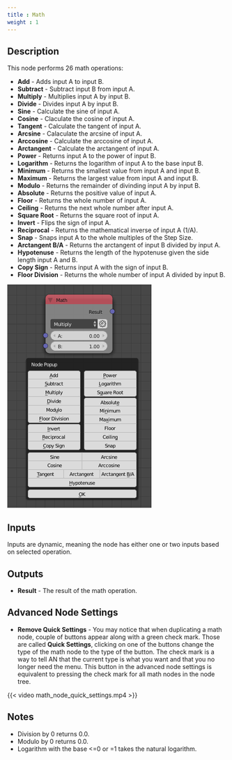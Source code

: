 ```yaml
---
title : Math
weight : 1
---
```


## Description

This node performs 26 math operations:

  - **Add** - Adds input A to input B.
  - **Subtract** - Subtract input B from input A.
  - **Multiply** - Multiplies input A by input B.
  - **Divide** - Divides input A by input B.
  - **Sine** - Calculate the sine of input A.
  - **Cosine** - Claculate the cosine of input A.
  - **Tangent** - Calculate the tangent of input A.
  - **Arcsine** - Calaculate the arcsine of input A.
  - **Arccosine** - Calculate the arccosine of input A.
  - **Arctangent** - Calculate the arctangent of input A.
  - **Power** - Returns input A to the power of input B.
  - **Logarithm** - Returns the logarithm of input A to the base input
    B.
  - **Minimum** - Returns the smallest value from input A and input B.
  - **Maximum** - Returns the largest value from input A and input B.
  - **Modulo** - Returns the remainder of divinding input A by input B.
  - **Absolute** - Returns the positive value of input A.
  - **Floor** - Returns the whole number of input A.
  - **Ceiling** - Returns the next whole number after input A.
  - **Square Root** - Returns the square root of input A.
  - **Invert** - Flips the sign of input A.
  - **Reciprocal** - Returns the mathematical inverse of input A (1/A).
  - **Snap** - Snaps input A to the whole multiples of the Step Size.
  - **Arctangent B/A** - Returns the arctangent of input B divided by
    input A.
  - **Hypotenuse** - Returns the length of the hypotenuse given the side
    length input A and B.
  - **Copy Sign** - Returns input A with the sign of input B.
  - **Floor Division** - Returns the whole number of input A divided by
    input B.

![image](math_node.png)

## Inputs

Inputs are dynamic, meaning the node has either one or two inputs based
on selected operation.

## Outputs

  - **Result** - The result of the math operation.

## Advanced Node Settings

  - **Remove Quick Settings** - You may notice that when duplicating a
    math node, couple of buttons appear along with a green check mark.
    Those are called **Quick Settings**, clicking on one of the buttons
    change the type of the math node to the type of the button. The
    check mark is a way to tell AN that the current type is what you
    want and that you no longer need the menu. This button in the
    advanced node settings is equivalent to pressing the check mark for
    all math nodes in the node tree.

{{< video math_node_quick_settings.mp4 >}}

## Notes

  - Division by 0 returns 0.0.
  - Modulo by 0 returns 0.0.
  - Logarithm with the base \<=0 or =1 takes the natural logarithm.
